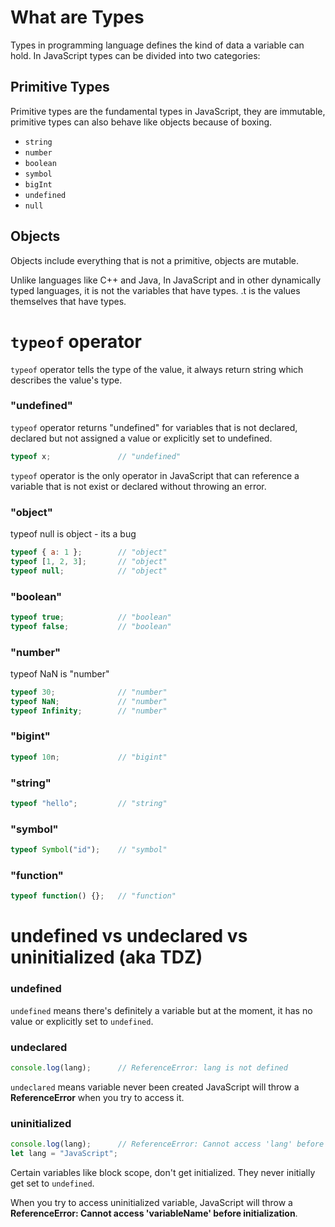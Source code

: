 # What are Types

Types in programming language defines the kind of data a variable can hold. In JavaScript types can be divided into two categories:

## Primitive Types

Primitive types are the fundamental types in JavaScript, they are immutable, primitive types can also behave like objects because of boxing.

- `string`
- `number`
- `boolean`
- `symbol`
- `bigInt`
- `undefined`
- `null`

## Objects

Objects include everything that is not a primitive, objects are mutable.

Unlike languages like C++ and Java, In JavaScript and in other dynamically typed languages, it is not the variables that have types. .t is the values themselves that have types.

# `typeof` operator

`typeof` operator tells the type of the value, it always return string which describes the value's type.

### "undefined"

`typeof` operator returns "undefined" for variables that is not declared, declared but not assigned a value or explicitly set to undefined.

<!-- prettier-ignore -->
```js
typeof x;               // "undefined"
```

`typeof` operator is the only operator in JavaScript that can reference a variable that is not exist or declared without throwing an error.

### "object"

typeof null is object - its a bug

<!-- prettier-ignore -->
```js
typeof { a: 1 };        // "object"
typeof [1, 2, 3];       // "object"
typeof null;            // "object"
```

### "boolean"

<!-- prettier-ignore -->
```js
typeof true;            // "boolean"
typeof false;           // "boolean"
```

### "number"

typeof NaN is "number"

<!-- prettier-ignore -->
```js
typeof 30;              // "number"
typeof NaN;             // "number"
typeof Infinity;        // "number"
```

### "bigint"

<!-- prettier-ignore -->
```js
typeof 10n;             // "bigint"
```

### "string"

<!-- prettier-ignore -->
```js
typeof "hello";         // "string"
```

### "symbol"

<!-- prettier-ignore -->
```js
typeof Symbol("id");    // "symbol"
```

### "function"

<!-- prettier-ignore -->
```js
typeof function() {};   // "function"
```

# undefined vs undeclared vs uninitialized (aka TDZ)

### undefined

`undefined` means there's definitely a variable but at the moment, it has no value or explicitly set to `undefined`.

### undeclared

<!-- prettier-ignore -->
```js
console.log(lang);      // ReferenceError: lang is not defined
```

`undeclared` means variable never been created JavaScript will throw a **ReferenceError** when you try to access it.

### uninitialized

<!-- prettier-ignore -->
```js
console.log(lang);      // ReferenceError: Cannot access 'lang' before initialization
let lang = "JavaScript";
```

Certain variables like block scope, don't get initialized. They never initially get set to `undefined`.

When you try to access uninitialized variable, JavaScript will throw a **ReferenceError: Cannot access 'variableName' before initialization**.
